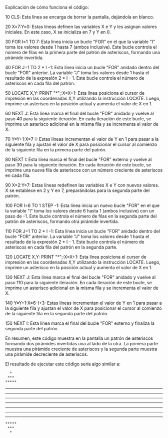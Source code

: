 Explicación de cómo funciona el código:

10 CLS: Esta línea se encarga de borrar la pantalla, dejándola en blanco.

20 X=7:Y=0: Estas líneas definen las variables X e Y y les asignan valores iniciales. En este caso, X se inicializa en 7 y Y en 0.

30 FOR I=1 TO 7: Esta línea inicia un bucle "FOR" en el que la variable "I" toma los valores desde 1 hasta 7 (ambos inclusive). Este bucle controla el número de filas en la primera parte del patrón de asteriscos, formando una pirámide invertida.

40 FOR J=1 TO 2 * I -1: Esta línea inicia un bucle "FOR" anidado dentro del bucle "FOR" anterior. La variable "J" toma los valores desde 1 hasta el resultado de la expresión 2 * I - 1. Este bucle controla el número de asteriscos en cada fila del patrón.

50 LOCATE X,Y: PRINT "*";:X=X+1: Esta línea posiciona el cursor de impresión en las coordenadas X,Y utilizando la instrucción LOCATE. Luego, imprime un asterisco en la posición actual y aumenta el valor de X en 1.

60 NEXT J: Esta línea marca el final del bucle "FOR" anidado y vuelve al paso 40 para la siguiente iteración. En cada iteración de este bucle, se imprime un asterisco adicional en la misma fila y se incrementa el valor de X.

70 Y=Y+1:X=7-I: Estas líneas incrementan el valor de Y en 1 para pasar a la siguiente fila y ajustan el valor de X para posicionar el cursor al comienzo de la siguiente fila en la primera parte del patrón.

80 NEXT I: Esta línea marca el final del bucle "FOR" externo y vuelve al paso 30 para la siguiente iteración. En cada iteración de este bucle, se imprime una nueva fila de asteriscos con un número creciente de asteriscos en cada fila.

90 X=2:Y=7: Estas líneas redefinen las variables X e Y con nuevos valores. X se establece en 2 y Y en 7, preparándolas para la segunda parte del patrón.

100 FOR I=6 TO 1 STEP -1: Esta línea inicia un nuevo bucle "FOR" en el que la variable "I" toma los valores desde 6 hasta 1 (ambos inclusive) con un paso de -1. Este bucle controla el número de filas en la segunda parte del patrón de asteriscos, formando otra pirámide invertida.

110 FOR J=1 TO 2 * I -1: Esta línea inicia un bucle "FOR" anidado dentro del bucle "FOR" anterior. La variable "J" toma los valores desde 1 hasta el resultado de la expresión 2 * I - 1. Este bucle controla el número de asteriscos en cada fila del patrón en la segunda parte.

120 LOCATE X,Y: PRINT "*";:X=X+1: Esta línea posiciona el cursor de impresión en las coordenadas X,Y utilizando la instrucción LOCATE. Luego, imprime un asterisco en la posición actual y aumenta el valor de X en 1.



130 NEXT J: Esta línea marca el final del bucle "FOR" anidado y vuelve al paso 110 para la siguiente iteración. En cada iteración de este bucle, se imprime un asterisco adicional en la misma fila y se incrementa el valor de X.

140 Y=Y+1:X=6-I+3: Estas líneas incrementan el valor de Y en 1 para pasar a la siguiente fila y ajustan el valor de X para posicionar el cursor al comienzo de la siguiente fila en la segunda parte del patrón.

150 NEXT I: Esta línea marca el final del bucle "FOR" externo y finaliza la segunda parte del patrón.

En resumen, este código muestra en la pantalla un patrón de asteriscos formando dos pirámides invertidas una al lado de la otra. La primera parte muestra una pirámide creciente de asteriscos y la segunda parte muestra una pirámide decreciente de asteriscos.

El resultado de ejecutar este código sería algo similar a:

      *
     ***
    *****
   *******
  *********
 ***********
*************
 ***********
  *********
   *******
    *****
     ***
      *
